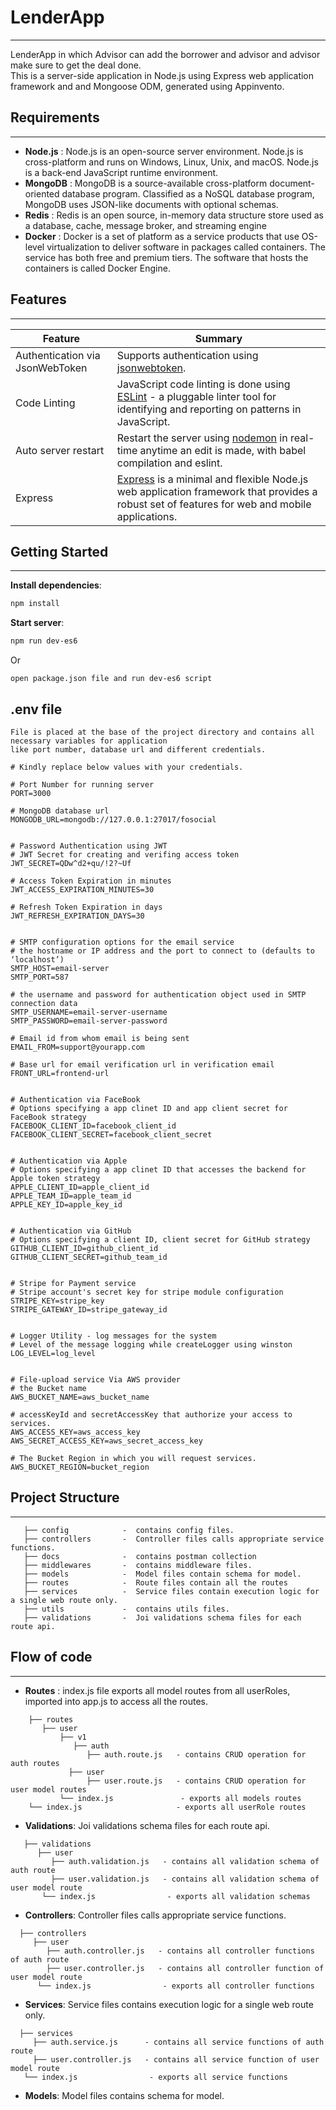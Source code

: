 # LenderApp
___
LenderApp in which Advisor can add the borrower and advisor and advisor make sure to get the deal done.\
This is a server-side application in Node.js using Express web application framework and and Mongoose ODM, generated using Appinvento.

## Requirements
___

- **Node.js** : Node.js is an open-source server environment. Node.js is cross-platform and runs on Windows, Linux, Unix, and macOS. Node.js is a back-end JavaScript runtime environment.
- **MongoDB** : MongoDB is a source-available cross-platform document-oriented database program. Classified as a NoSQL database program, MongoDB uses JSON-like documents with optional schemas.
- **Redis** : Redis is an open source, in-memory data structure store used as a database, cache, message broker, and streaming engine
- **Docker** : Docker is a set of platform as a service products that use OS-level virtualization to deliver software in packages called containers. The service has both free and premium tiers.
               The software that hosts the containers is called Docker Engine.

## Features
___

| Feature                          | Summary                                                                                                                                                                                    |
|----------------------------------|--------------------------------------------------------------------------------------------------------------------------------------------------------------------------------------------|
| Authentication via JsonWebToken | Supports authentication using [jsonwebtoken](https://www.npmjs.com/package/jsonwebtoken).  |
| Code Linting                    | JavaScript code linting is done using [ESLint](http://eslint.org) - a pluggable linter tool for identifying and reporting on patterns in JavaScript.|
| Auto server restart             | Restart the server using [nodemon](https://github.com/remy/nodemon) in real-time anytime an edit is made, with babel compilation and eslint.|
| Express                         | [Express](https://www.npmjs.com/package/express) is a minimal and flexible Node.js web application framework that provides a robust set of features for web and mobile applications.|

## Getting Started
___

**Install dependencies**:
```sh
npm install
```

**Start server**:
```sh
npm run dev-es6
```

Or

`open package.json file and run dev-es6 script`


## .env file
```
File is placed at the base of the project directory and contains all necessary variables for application
like port number, database url and different credentials.
```

```
# Kindly replace below values with your credentials.

# Port Number for running server
PORT=3000

# MongoDB database url
MONGODB_URL=mongodb://127.0.0.1:27017/fosocial


# Password Authentication using JWT
# JWT Secret for creating and verifing access token
JWT_SECRET=QDw^d2+qu/!2?~Uf

# Access Token Expiration in minutes
JWT_ACCESS_EXPIRATION_MINUTES=30

# Refresh Token Expiration in days
JWT_REFRESH_EXPIRATION_DAYS=30


# SMTP configuration options for the email service
# the hostname or IP address and the port to connect to (defaults to ‘localhost’)
SMTP_HOST=email-server
SMTP_PORT=587

# the username and password for authentication object used in SMTP connection data
SMTP_USERNAME=email-server-username
SMTP_PASSWORD=email-server-password

# Email id from whom email is being sent
EMAIL_FROM=support@yourapp.com

# Base url for email verification url in verification email
FRONT_URL=frontend-url


# Authentication via FaceBook
# Options specifying a app clinet ID and app client secret for FaceBook strategy
FACEBOOK_CLIENT_ID=facebook_client_id
FACEBOOK_CLIENT_SECRET=facebook_client_secret


# Authentication via Apple
# Options specifying a app clinet ID that accesses the backend for Apple token strategy
APPLE_CLIENT_ID=apple_client_id
APPLE_TEAM_ID=apple_team_id
APPLE_KEY_ID=apple_key_id


# Authentication via GitHub
# Options specifying a client ID, client secret for GitHub strategy
GITHUB_CLIENT_ID=github_client_id
GITHUB_CLIENT_SECRET=github_team_id


# Stripe for Payment service
# Stripe account's secret key for stripe module configuration
STRIPE_KEY=stripe_key
STRIPE_GATEWAY_ID=stripe_gateway_id


# Logger Utility - log messages for the system
# Level of the message logging while createLogger using winston
LOG_LEVEL=log_level


# File-upload service Via AWS provider
# the Bucket name
AWS_BUCKET_NAME=aws_bucket_name

# accessKeyId and secretAccessKey that authorize your access to services.
AWS_ACCESS_KEY=aws_access_key
AWS_SECRET_ACCESS_KEY=aws_secret_access_key

# The Bucket Region in which you will request services.
AWS_BUCKET_REGION=bucket_region

```

## Project Structure
___

```
   ├── config            -  contains config files.
   ├── controllers       -  Controller files calls appropriate service functions.
   ├── docs              -  contains postman collection
   ├── middlewares       -  contains middleware files.
   ├── models            -  Model files contain schema for model.
   ├── routes            -  Route files contain all the routes
   ├── services          -  Service files contain execution logic for a single web route only.
   ├── utils             -  contains utils files.
   ├── validations       -  Joi validations schema files for each route api.
```

## Flow of code
___

- **Routes** : index.js file exports all model routes from all userRoles, imported into app.js to access all the routes.
```
    ├── routes
       ├── user
           ├── v1
              ├── auth
                 ├── auth.route.js   - contains CRUD operation for auth routes
             ├── user
                 ├── user.route.js   - contains CRUD operation for user model routes
           └── index.js               - exports all models routes
    └── index.js                     - exports all userRole routes
```
- **Validations**: Joi validations schema files for each route api.
```
   ├── validations
      ├── user
         ├── auth.validation.js   - contains all validation schema of auth route
         ├── user.validation.js   - contains all validation schema of user model route
       └── index.js                - exports all validation schemas
```
- **Controllers**: Controller files calls appropriate service functions.
```
  ├── controllers
     ├── user
        ├── auth.controller.js   - contains all controller functions of auth route
        ├── user.controller.js   - contains all controller function of user model route
      └── index.js                - exports all controller functions
```
- **Services**: Service files contains execution logic for a single web route only.
```
  ├── services
     ├── auth.service.js      - contains all service functions of auth route
     ├── user.controller.js   - contains all service function of user model route
   └── index.js                - exports all service functions
```
- **Models**: Model files contains schema for model.

